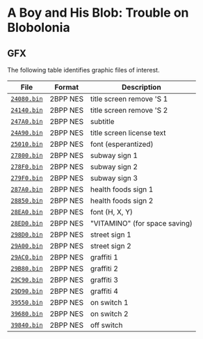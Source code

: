 # A Boy and His Blob: Trouble on Blobolonia

## GFX

The following table identifies graphic files of interest.

| File | Format | Description |
|---|---|---|
| [`24080.bin`](24080.bin) | 2BPP NES | title screen remove 'S 1
| [`24140.bin`](24140.bin) | 2BPP NES | title screen remove 'S 2
| [`247A0.bin`](247A0.bin) | 2BPP NES | subtitle
| [`24A90.bin`](24A90.bin) | 2BPP NES | title screen license text
| [`25010.bin`](25010.bin) | 2BPP NES | font (esperantized)
| [`27800.bin`](27800.bin) | 2BPP NES | subway sign 1
| [`278F0.bin`](278F0.bin) | 2BPP NES | subway sign 2
| [`279F0.bin`](279F0.bin) | 2BPP NES | subway sign 3
| [`287A0.bin`](287A0.bin) | 2BPP NES | health foods sign 1
| [`28850.bin`](28850.bin) | 2BPP NES | health foods sign 2
| [`28EA0.bin`](28EA0.bin) | 2BPP NES | font (H, X, Y)
| [`28ED0.bin`](28ED0.bin) | 2BPP NES | "VITAMINO" (for space saving)
| [`298D0.bin`](298D0.bin) | 2BPP NES | street sign 1
| [`29A00.bin`](29A00.bin) | 2BPP NES | street sign 2
| [`29AC0.bin`](29AC0.bin) | 2BPP NES | graffiti 1
| [`29B80.bin`](29B80.bin) | 2BPP NES | graffiti 2
| [`29C90.bin`](29C90.bin) | 2BPP NES | graffiti 3
| [`29D90.bin`](29D90.bin) | 2BPP NES | graffiti 4
| [`39550.bin`](39550.bin) | 2BPP NES | on switch 1
| [`39680.bin`](39680.bin) | 2BPP NES | on switch 2
| [`39840.bin`](39840.bin) | 2BPP NES | off switch

